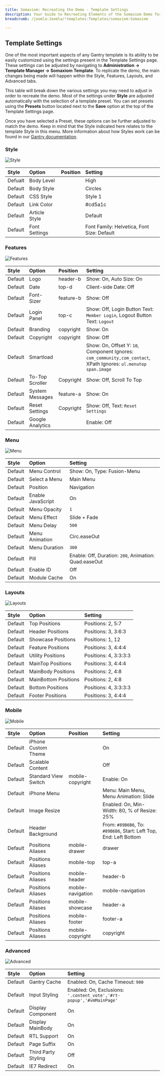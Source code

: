 ```yaml
---
title: Somaxiom: Recreating the Demo - Template Settings
description: Your Guide to Recreating Elements of the Somaxiom Demo for Joomla
breadcrumb: /joomla:Joomla/!templates:Templates/somaxiom:Somaxiom

---
```


Template Settings
-----

One of the most important aspects of any Gantry template is its ability to be easily customized using the settings present in the Template Settings page. These settings can be adjusted by navigating to **Administration -> Template Manager -> Somaxiom Template**. To replicate the demo, the main changes being made will happen within the Style, Features, Layouts, and Advanced tabs. 

This table will break down the various settings you may need to adjust in order to recreate the demo. Most of the settings under **Style** are adjusted automatically with the selection of a template preset. You can set presets using the **Presets** button located next to the **Save** option at the top of the Template Settings page.

Once you have selected a Preset, these options can be further adjusted to match the demo. Keep in mind that the Style indicated here relates to the template Style in this menu. More information about how Styles work can be found in our [Gantry documentation][Style].

### Style

![Style](setstyle.jpeg)

|  Style  |     Option    | Position |                  Setting                   |
| :------ | :------------ | :------- | :----------------------------------------- |
| Defualt | Body Level    |          | High                                       |
| Default | Body Style    |          | Circles                                    |
| Default | CSS Style     |          | Style 1                                    |
| Default | Link Color    |          | #cd5a1c                                    |
| Default | Article Style |          | Default                                    |
| Default | Font Settings |          | Font Family: Helvetica, Font Size: Default |

### Features

![Features](setfeatures.jpeg)

|  Style  |      Option      |  Position |                                                     Setting                                                      |
| :------ | :--------------- | :-------- | :--------------------------------------------------------------------------------------------------------------- |
| Default | Logo             | header-b  | Show: On, Auto Size: On                                                                                          |
| Default | Date             | top-d     | Client-side Date: Off                                                                                            |
| Default | Font-Sizer       | feature-b | Show: Off                                                                                                        |
| Default | Login Panel      | top-c     | Show: Off, Login Button Text: `Member Login`, Logout Button Text: `Logout`                                       |
| Default | Branding         | copyright | Show: On                                                                                                         |
| Default | Copyright        | copyright | Show: Off                                                                                                        |
| Default | Smartload        |           | Show: On, Offset Y: `10`, Component Ignores: `com_community,com_contact`, XPath Ignores: `ul.menutop span.image` |
| Default | To-Top Scroller  | Copyright | Show: Off, Scroll To Top                                                                                         |
| Default | System Messages  | feature-a | Show: On                                                                                                         |
| Default | Reset Settings   | Copyright | Show: Off, Text: `Reset Settings`                                                                                |
| Default | Google Analytics |           | Enable: Off                                                                                                      |

### Menu

![Menu](setmenu.jpeg)

|  Style  |       Option      |                        Setting                        |
| :------ | :---------------- | :---------------------------------------------------- |
| Default | Menu Control      | Show: On, Type: Fusion-Menu                           |
| Default | Select a Menu     | Main Menu                                             |
| Default | Position          | Navigation                                            |
| Default | Enable JavaScript | On                                                    |
| Default | Menu Opacity      | `1`                                                   |
| Default | Menu Effect       | Slide + Fade                                          |
| Default | Menu Delay        | `500`                                                 |
| Default | Menu Animation    | Circ.easeOut                                          |
| Default | Menu Duration     | `300`                                                 |
| Default | Pill              | Enable: Off, Duration: `200`, Animation: Quad.easeOut |
| Default | Enable ID         | Off                                                   |
| Default | Module Cache      | On                                                    |

### Layouts

![Layouts](setlayouts.jpeg)

|  Style  |        Option        |        Setting        |
| :------ | :------------------- | :-------------------- |
| Default | Top Positions        | Positions: 2, 5:7     |
| Default | Header Positions     | Positions: 3, 3:6:3   |
| Default | Showcase Positions   | Positions: 1, 12      |
| Default | Feature Positions    | Positions: 3, 4:4:4   |
| Default | Utility Positions    | Positions: 4, 3:3:3:3 |
| Default | MainTop Positions    | Positions: 3, 4:4:4   |
| Default | MainBody Positions   | Positions: 2, 4:8     |
| Default | MainBottom Positions | Positions: 2, 4:8     |
| Default | Bottom Positions     | Positions: 4, 3:3:3:3 |
| Default | Footer Positions     | Positions: 3, 4:4:4   |

### Mobile

![Mobile](setmobile.jpeg)

|  Style  |        Option        |      Position     |                              Setting                              |
| :------ | :------------------- | :---------------- | :---------------------------------------------------------------- |
| Default | iPhone Custom Theme  |                   | On                                                                |
| Default | Scalable Content     |                   | Off                                                               |
| Default | Standard View Switch | mobile-copyright  | Enable: On                                                        |
| Default | iPhone Menu          |                   | Menu: Main Menu, Menu Animation: Slide                            |
| Default | Image Resize         |                   | Enabled: On, Min-Width: 80, % of Resize: 25%                      |
| Default | Header Background    |                   | From: `#89B6B6`, To: `#89B6B6`, Start: Left Top, End: Left Bottom |
| Default | Positions Aliases    | mobile-drawer     | drawer                                                            |
| Default | Positions Aliases    | mobile-top        | top-a                                                             |
| Default | Positions Aliases    | mobile-header     | header-b                                                          |
| Default | Positions Aliases    | mobile-navigation | mobile-navigation                                                 |
| Default | Positions Aliases    | mobile-showcase   | header-a                                                          |
| Default | Positions Aliases    | mobile-footer     | footer-a                                                          |
| Default | Positions Aliases    | mobile-copyright  | copyright                                                         |

### Advanced

![Advanced](setadvanced.jpeg)

|  Style  |        Option       |                               Setting                                |
| :------ | :------------------ | :------------------------------------------------------------------- |
| Default | Gantry Cache        | Enabled: On, Cache Timeout: `900`                                    |
| Default | Input Styling       | Enabled: On, Exclusions: `'.content_vote','#rt-popup','#vmMainPage'` |
| Default | Display Component   | On                                                                   |
| Default | Display MainBody    | On                                                                   |
| Default | RTL Support         | On                                                                   |
| Default | Page Suffix         | On                                                                   |
| Default | Third Party Styling | Off                                                                  |
| Default | IE7 Redirect        | On                                                                   |

[demo25]: assets/Somaxiom.jpg
[menu]: ../../start/menu.md
[Style]: http://www.gantry-framework.org/documentation/joomla/configure
[Somaxiom2]: assets/Somaxiom.jpeg